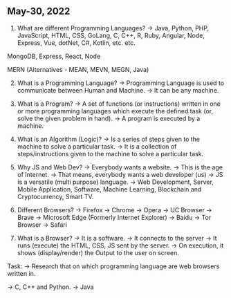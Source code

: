 ## May-30, 2022

1. What are different Programming Languages?
-> Java, Python, PHP, JavaScript, HTML, CSS, GoLang, C, C++, R, Ruby, Angular, Node, Express, Vue, dotNet, C#, Kotlin, etc. etc.

MongoDB, Express, React, Node

MERN (Alternatives - MEAN, MEVN, MEGN, Java)

2. What is a Programming Language?
-> Programming Language is used to communicate between Human and Machine.
-> It can be any machine.

3. What is a Program?
-> A set of functions (or instructions) written in one or more programming languages which execute the defined task (or, solve the given problem in hand).
-> A program is executed by a machine.

4. What is an Algorithm (Logic)?
-> Is a series of steps given to the machine to solve a particular task.
-> It is a collection of steps/instructions given to the machine to solve a particular task.

5. Why JS and Web Dev?
-> Everybody wants a website.
-> This is the age of Internet.
-> That means, everybody wants a web developer (us)
-> JS is a versatile (multi purpose) language.
-> Web Development, Server, Mobile Application, Software, Machine Learning, Blockchain and Cryptocurrency, Smart TV.

6. Different Browsers?
-> Firefox
-> Chrome
-> Opera
-> UC Browser
-> Brave
-> Microsoft Edge (Formerly Internet Explorer)
-> Baidu
-> Tor Browser
-> Safari

7. What is a Browser?
-> It is a software.
-> It connects to the server
-> It runs (execute) the HTML, CSS, JS sent by the server.
-> On execution, it shows (display/render) the Output to the user on screen.




Task:
-> Research that on which programming language are web browsers written in.

-> C, C++ and Python.
-> Java